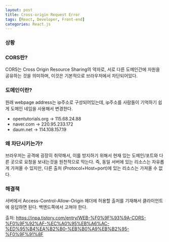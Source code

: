 ```yaml
---
layout: post
title: Cross-origin Request Error
tags: [React, Developer, Front-end]
categories: React.js
---
```


### 상황


### CORS란?
CORS는 Cross Origin Resource Sharing의 약자로, 서로 다른 도메인간에 자원을 공유하는 것을 의미하며, 이것은 기본적으로 브라우저에서 차단되어있다.

### 도메인이란?
원래 webpage address는 ip주소로 구성되어있는데,
ip주소를 사람들이 기억하기 쉽게 도메인 네임을 사용해서 변경한다.
- opentutorials.org -> 115.68.24.88
- naver.com -> 220.95.233.172
- daum.net -> 114.108.157.19

### 왜 차단시키는가?
브라우저는 공격에 굉장히 취약해서, 이를 방지하기 위해서 현재 있는 도메인/포트와 다른 곳으로 요청을 보내는것을 원천적으로 막는다. 즉, 동일 서버에 있는 리소스는 자유롭게 가져올 수 있지만, 다른 출처 (Protocol+Host+port)에 있는 리소스는 가져올 수 없다.

### 해결책
서버에서 Access-Control-Allow-Origin 헤더에 허용할 출처를 기재해서 클라이언트에 응답하면 된다. 백엔드쪽에서 고쳐야 한다.


출처: https://inpa.tistory.com/entry/WEB-%F0%9F%93%9A-CORS-%F0%9F%92%AF-%EC%A0%95%EB%A6%AC-%ED%95%B4%EA%B2%B0-%EB%B0%A9%EB%B2%95-%F0%9F%91%8F